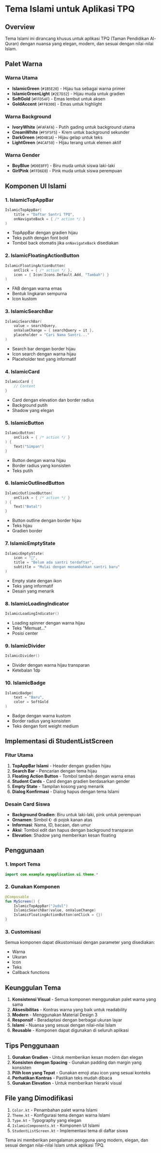 # Tema Islami untuk Aplikasi TPQ

## Overview
Tema Islami ini dirancang khusus untuk aplikasi TPQ (Taman Pendidikan Al-Quran) dengan nuansa yang elegan, modern, dan sesuai dengan nilai-nilai Islam.

## Palet Warna

### Warna Utama
- **IslamicGreen** (`#1B5E20`) - Hijau tua sebagai warna primer
- **IslamicGreenLight** (`#2E7D32`) - Hijau muda untuk gradien
- **SoftGold** (`#FFD54F`) - Emas lembut untuk aksen
- **GoldAccent** (`#FFB300`) - Emas untuk highlight

### Warna Background
- **IvoryWhite** (`#FAFAFA`) - Putih gading untuk background utama
- **CreamWhite** (`#F5F5F5`) - Krem untuk background sekunder
- **DarkGreen** (`#0D4B1A`) - Hijau gelap untuk teks
- **LightGreen** (`#4CAF50`) - Hijau terang untuk elemen aktif

### Warna Gender
- **BoyBlue** (`#D0E8FF`) - Biru muda untuk siswa laki-laki
- **GirlPink** (`#FFD6E0`) - Pink muda untuk siswa perempuan

## Komponen UI Islami

### 1. IslamicTopAppBar
```kotlin
IslamicTopAppBar(
    title = "Daftar Santri TPQ",
    onNavigateBack = { /* action */ }
)
```
- TopAppBar dengan gradien hijau
- Teks putih dengan font bold
- Tombol back otomatis jika `onNavigateBack` disediakan

### 2. IslamicFloatingActionButton
```kotlin
IslamicFloatingActionButton(
    onClick = { /* action */ },
    icon = { Icon(Icons.Default.Add, "Tambah") }
)
```
- FAB dengan warna emas
- Bentuk lingkaran sempurna
- Icon kustom

### 3. IslamicSearchBar
```kotlin
IslamicSearchBar(
    value = searchQuery,
    onValueChange = { searchQuery = it },
    placeholder = "Cari Nama Santri..."
)
```
- Search bar dengan border hijau
- Icon search dengan warna hijau
- Placeholder text yang informatif

### 4. IslamicCard
```kotlin
IslamicCard {
    // Content
}
```
- Card dengan elevation dan border radius
- Background putih
- Shadow yang elegan

### 5. IslamicButton
```kotlin
IslamicButton(
    onClick = { /* action */ }
) {
    Text("Simpan")
}
```
- Button dengan warna hijau
- Border radius yang konsisten
- Teks putih

### 6. IslamicOutlinedButton
```kotlin
IslamicOutlinedButton(
    onClick = { /* action */ }
) {
    Text("Batal")
}
```
- Button outline dengan border hijau
- Teks hijau
- Gradien border

### 7. IslamicEmptyState
```kotlin
IslamicEmptyState(
    icon = "📖",
    title = "Belum ada santri terdaftar",
    subtitle = "Mulai dengan menambahkan santri baru"
)
```
- Empty state dengan ikon
- Teks yang informatif
- Desain yang menarik

### 8. IslamicLoadingIndicator
```kotlin
IslamicLoadingIndicator()
```
- Loading spinner dengan warna hijau
- Teks "Memuat..."
- Posisi center

### 9. IslamicDivider
```kotlin
IslamicDivider()
```
- Divider dengan warna hijau transparan
- Ketebalan 1dp

### 10. IslamicBadge
```kotlin
IslamicBadge(
    text = "Baru",
    color = SoftGold
)
```
- Badge dengan warna kustom
- Border radius yang konsisten
- Teks dengan font weight medium

## Implementasi di StudentListScreen

### Fitur Utama
1. **TopAppBar Islami** - Header dengan gradien hijau
2. **Search Bar** - Pencarian dengan tema hijau
3. **Floating Action Button** - Tombol tambah dengan warna emas
4. **Student Cards** - Card dengan gradien berdasarkan gender
5. **Empty State** - Tampilan kosong yang menarik
6. **Dialog Konfirmasi** - Dialog hapus dengan tema Islami

### Desain Card Siswa
- **Background Gradien**: Biru untuk laki-laki, pink untuk perempuan
- **Ornamen**: Simbol ☪ di pojok kanan atas
- **Informasi**: Nama, ID, bacaan, dan umur
- **Aksi**: Tombol edit dan hapus dengan background transparan
- **Elevation**: Shadow yang memberikan kesan floating

## Penggunaan

### 1. Import Tema
```kotlin
import com.example.myapplication.ui.theme.*
```

### 2. Gunakan Komponen
```kotlin
@Composable
fun MyScreen() {
    IslamicTopAppBar("Judul")
    IslamicSearchBar(value, onValueChange)
    IslamicFloatingActionButton(onClick = {})
}
```

### 3. Customisasi
Semua komponen dapat dikustomisasi dengan parameter yang disediakan:
- Warna
- Ukuran
- Icon
- Teks
- Callback functions

## Keunggulan Tema

1. **Konsistensi Visual** - Semua komponen menggunakan palet warna yang sama
2. **Aksesibilitas** - Kontras warna yang baik untuk readability
3. **Modern** - Menggunakan Material Design 3
4. **Responsif** - Beradaptasi dengan berbagai ukuran layar
5. **Islami** - Nuansa yang sesuai dengan nilai-nilai Islam
6. **Reusable** - Komponen dapat digunakan di seluruh aplikasi

## Tips Penggunaan

1. **Gunakan Gradien** - Untuk memberikan kesan modern dan elegan
2. **Konsisten dengan Spacing** - Gunakan padding dan margin yang konsisten
3. **Pilih Icon yang Tepat** - Gunakan emoji atau icon yang sesuai konteks
4. **Perhatikan Kontras** - Pastikan teks mudah dibaca
5. **Gunakan Elevation** - Untuk memberikan hierarki visual

## File yang Dimodifikasi

1. `Color.kt` - Penambahan palet warna Islami
2. `Theme.kt` - Konfigurasi tema dengan warna Islami
3. `Type.kt` - Typography yang elegan
4. `IslamicComponents.kt` - Komponen UI Islami
5. `StudentListScreen.kt` - Implementasi tema di daftar siswa

Tema ini memberikan pengalaman pengguna yang modern, elegan, dan sesuai dengan nilai-nilai Islam untuk aplikasi TPQ. 
